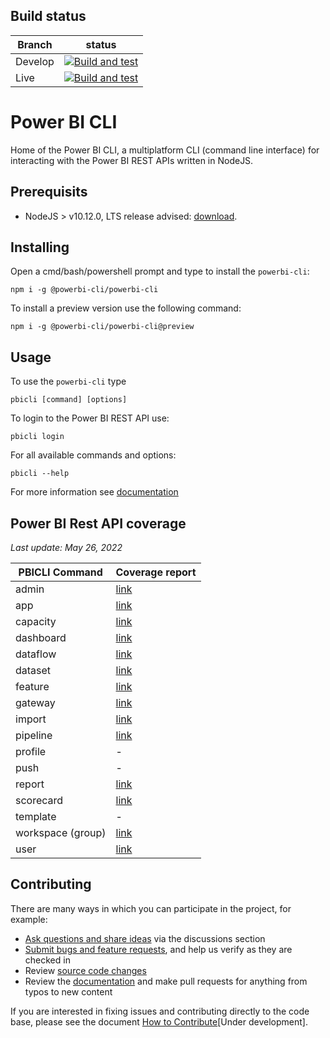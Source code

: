 ## Build status

| Branch  | status                                                                                                                                                                                                                           |
| ------- | -------------------------------------------------------------------------------------------------------------------------------------------------------------------------------------------------------------------------------- |
| Develop | [![Build and test](https://github.com/powerbi-cli/powerbi-cli/workflows/Build%20and%20test/badge.svg?branch=develop)](https://github.com/powerbi-cli/powerbi-cli/actions?query=workflow%3A%22Build+and+test%22+branch%3Adevelop) |
| Live    | [![Build and test](https://github.com/powerbi-cli/powerbi-cli/workflows/Build%20and%20test/badge.svg?branch=live)](https://github.com/powerbi-cli/powerbi-cli/actions?query=workflow%3A%22Build+and+test%22+branch%3Alive)       |

# Power BI CLI

Home of the Power BI CLI, a multiplatform CLI (command line interface) for interacting with the Power BI REST APIs written in NodeJS.

## Prerequisits

-   NodeJS > v10.12.0, LTS release advised: [download](https://nodejs.org).

## Installing

Open a cmd/bash/powershell prompt and type to install the `powerbi-cli`:

`npm i -g @powerbi-cli/powerbi-cli`

To install a preview version use the following command:

`npm i -g @powerbi-cli/powerbi-cli@preview`

## Usage

To use the `powerbi-cli` type

`pbicli [command] [options]`

To login to the Power BI REST API use:

`pbicli login`

For all available commands and options:

`pbicli --help`

For more information see [documentation](https://powerbi-cli.github.io/)

## Power BI Rest API coverage

_Last update: May 26, 2022_

| PBICLI Command    | Coverage report                |
| ----------------- | ------------------------------ |
| admin             | [link](./src/admin/api.md)     |
| app               | [link](./src/app/api.md)       |
| capacity          | [link](./src/capacity/api.md)  |
| dashboard         | [link](./src/dashboard/api.md) |
| dataflow          | [link](./src/dataflow/api.md)  |
| dataset           | [link](./src/dataset/api.md)   |
| feature           | [link](./src/feature/api.md)   |
| gateway           | [link](./src/gateway/api.md)   |
| import            | [link](./src/import/api.md)    |
| pipeline          | [link](./src/pipeline/api.md)  |
| profile           | -                              |
| push              | -                              |
| report            | [link](./src/report/api.md)    |
| scorecard         | [link](./src/scorecard/api.md) |
| template          | -                              |
| workspace (group) | [link](./src/group/api.md)     |
| user              | [link](./src/user/api.md)      |

## Contributing

There are many ways in which you can participate in the project, for example:

-   [Ask questions and share ideas](https://github.com/powerbi-cli/powerbi-cli/discussions) via the discussions section
-   [Submit bugs and feature requests](https://github.com/powerbi-cli/powerbi-cli/issues), and help us verify as they are checked in
-   Review [source code changes](https://github.com/powerbi-cli/powerbi-cli/pulls)
-   Review the [documentation](https://powerbi-cli.github.io/) and make pull requests for anything from typos to new content

If you are interested in fixing issues and contributing directly to the code base, please see the document [How to Contribute]()[Under development].

